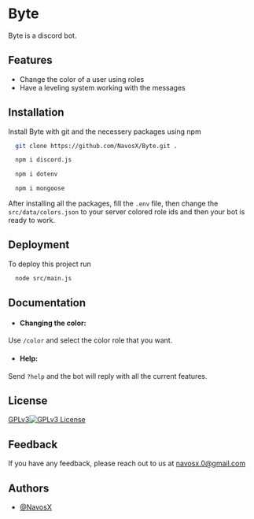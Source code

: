 
# Byte

Byte is a discord bot.


## Features

- Change the color of a user using roles
- Have a leveling system working with the messages


## Installation

Install Byte with git and the necessery packages using npm

```bash
  git clone https://github.com/NavosX/Byte.git .

  npm i discord.js

  npm i dotenv

  npm i mongoose
```

After installing all the packages, fill the `.env` file, then change the `src/data/colors.json` to your server colored role ids and then your bot is ready to work.
## Deployment

To deploy this project run

```bash
  node src/main.js
```
## Documentation

- #### Changing the color:
Use `/color` and select the color role that you want.

- #### Help:
Send `?help` and the bot will reply with all the current features.
## License

[GPLv3](https://www.gnu.org/licenses/gpl-3.0.en.html)[![GPLv3 License](https://img.shields.io/badge/License-GPL%20v3-yellow.svg)](https://www.gnu.org/licenses/gpl-3.0.en.html)
## Feedback

If you have any feedback, please reach out to us at navosx.0@gmail.com
## Authors

- [@NavosX](https://www.github.com/NavosX)

